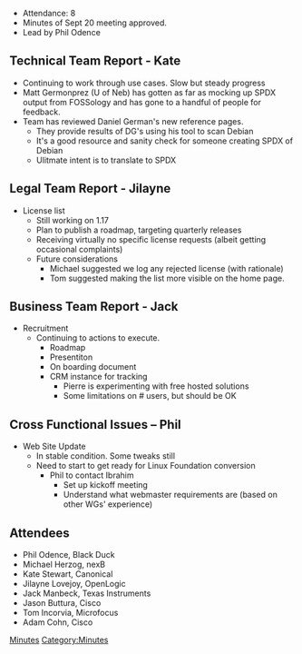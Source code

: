  - Attendance: 8
  - Minutes of Sept 20 meeting approved.
  - Lead by Phil Odence

## Technical Team Report - Kate

  - Continuing to work through use cases. Slow but steady progress
  - Matt Germonprez (U of Neb) has gotten as far as mocking up SPDX
    output from FOSSology and has gone to a handful of people for
    feedback.
  - Team has reviewed Daniel German's new reference pages.
      - They provide results of DG's using his tool to scan Debian
      - It's a good resource and sanity check for someone creating SPDX
        of Debian
      - Ulitmate intent is to translate to SPDX

## Legal Team Report - Jilayne

  - License list
      - Still working on 1.17
      - Plan to publish a roadmap, targeting quarterly releases
      - Receiving virtually no specific license requests (albeit getting
        occasional complaints)
      - Future considerations
          - Michael suggested we log any rejected license (with
            rationale)
          - Tom suggested making the list more visible on the home page.

## Business Team Report - Jack

  - Recruitment
      - Continuing to actions to execute.
          - Roadmap
          - Presentiton
          - On boarding document
          - CRM instance for tracking
              - Pierre is experimenting with free hosted solutions
              - Some limitations on \# users, but should be OK

## Cross Functional Issues – Phil

  - Web Site Update
      - In stable condition. Some tweaks still
      - Need to start to get ready for Linux Foundation conversion
          - Phil to contact Ibrahim
              - Set up kickoff meeting
              - Understand what webmaster requirements are (based on
                other WGs' experience)

## Attendees

  - Phil Odence, Black Duck
  - Michael Herzog, nexB
  - Kate Stewart, Canonical
  - Jilayne Lovejoy, OpenLogic
  - Jack Manbeck, Texas Instruments
  - Jason Buttura, Cisco
  - Tom Incorvia, Microfocus
  - Adam Cohn, Cisco

[Minutes](Category:General "wikilink")
[Category:Minutes](Category:Minutes "wikilink")

